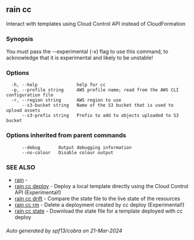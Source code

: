 ## rain cc

Interact with templates using Cloud Control API instead of CloudFormation

### Synopsis

You must pass the --experimental (-x) flag to use this command, to acknowledge that it is experimental and likely to be unstable!


### Options

```
  -h, --help               help for cc
  -p, --profile string     AWS profile name; read from the AWS CLI configuration file
  -r, --region string      AWS region to use
      --s3-bucket string   Name of the S3 bucket that is used to upload assets
      --s3-prefix string   Prefix to add to objects uploaded to S3 bucket
```

### Options inherited from parent commands

```
      --debug       Output debugging information
      --no-colour   Disable colour output
```

### SEE ALSO

* [rain](index.md)	 - 
* [rain cc deploy](rain_cc_deploy.md)	 - Deploy a local template directly using the Cloud Control API (Experimental!)
* [rain cc drift](rain_cc_drift.md)	 - Compare the state file to the live state of the resources
* [rain cc rm](rain_cc_rm.md)	 - Delete a deployment created by cc deploy (Experimental!)
* [rain cc state](rain_cc_state.md)	 - Download the state file for a template deployed with cc deploy

###### Auto generated by spf13/cobra on 21-Mar-2024
